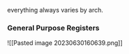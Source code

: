 everything always varies by arch.

### General Purpose Registers

![[Pasted image 20230630160639.png]]


